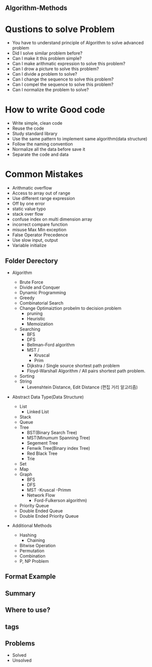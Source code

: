## Algorithm-Methods

# Qustions to solve Problem
- You have to understand principle of Algorithm to solve advanced problem
- Did I solve similar problem before?
- Can I make it this problem simple?
- Can I make arithmatic expression to solve this problem?
- Can I drow a picture to solve this problem?
- Can I divide a problem to solve?
- Can I change the sequence to solve this problem?
- Can I compel the sequence to solve this problem?
- Can I normalize the problem to solve?
# How to write Good code
- Write simple, clean code 
- Reuse the code 
- Study standard library
- Use the same pattern to implement same algorithm(data structure)
- Follow the naming convention
- Normalize all the data before save it
- Separate the code and data
# Common Mistakes
- Arithmatic overflow
- Access to array out of range
- Use different range expression
- Off by one error
- static value typo
- stack over flow
- confuse index on multi dimension array
- incorrect compare function
- misuse Max Min exception
- False Operator Precedence
- Use slow input, output
- Variable initialize

## Folder Derectory
- Algorithm
    - Brute Force
    - Divide and Conquer
    - Dynamic Programming
    - Greedy
    - Combinatorial Search
    - Change Optimaiztion probelm to decision problem
        - pruning
        - Heuristic
        - Memoization
    - Searching
        - BFS
        - DFS
        - Bellman–Ford algorithm
        - MST / 
            - Kruscal
            - Prim
        - Dijkstra / Single source shortest path problem
        - Floyd-Warshall Algorithm / All pairs shortest path problem.
    - Sorting
    - String
        - Levenshtein Distance, Edit Distance (편집 거리 알고리즘)
- Abstract Data Type(Data Structure)
    - List
        - Linked List
    - Stack
    - Queue
    - Tree
        - BST(Binary Search Tree)
        - MST(Minumum Spanning Tree)
        - Segement Tree
        - Fenwik Tree(Binary index Tree)
        - Red Black Tree   
        - Trie
    - Set
    - Map
    - Graph
        - BFS
        - DFS
        - MST
            -Kruscal
            -Primm
        - Network Flow
            - Ford-Fulkerson algorithm)
    - Priority Queue
    - Double Ended Queue
    - Double Ended Priority Queue

- Additional Methods
    - Hashing
        - Chaining
    - Bitwise Operation
    - Permutation
    - Combination
    - P, NP Problem

## Format Example

## Summary

## Where to use?

## tags

## Problems
- Solved
- Unsolved

